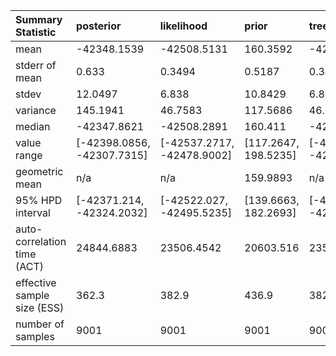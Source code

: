 |Summary Statistic           |posterior                  |likelihood                 |prior                |treeLikelihood             |TreeHeight       |gammaShape          |kappa            |originBDMMPrime  |typeMappedTree.count_France_to_Germany |typeMappedTree.count_France_to_Hubei |typeMappedTree.count_France_to_Italy |typeMappedTree.count_France_to_OtherEuropean |typeMappedTree.count_Germany_to_France |typeMappedTree.count_Germany_to_Hubei |typeMappedTree.count_Germany_to_Italy |typeMappedTree.count_Germany_to_OtherEuropean |typeMappedTree.count_Hubei_to_France |typeMappedTree.count_Hubei_to_Germany |typeMappedTree.count_Hubei_to_Italy |typeMappedTree.count_Hubei_to_OtherEuropean |typeMappedTree.count_Italy_to_France |typeMappedTree.count_Italy_to_Germany |typeMappedTree.count_Italy_to_Hubei |typeMappedTree.count_Italy_to_OtherEuropean |typeMappedTree.count_OtherEuropean_to_France |typeMappedTree.count_OtherEuropean_to_Germany |typeMappedTree.count_OtherEuropean_to_Hubei |typeMappedTree.count_OtherEuropean_to_Italy |R0SVEpi.France   |R0SVEpi.Germany  |R0SVEpi.Hubei    |R0SVEpi.Italy    |R0SVEpi.OtherEuropean |R0AmongDemesSMEpi |becomeUninfectiousRateSVEpi |migrationRateSMEpi.France_to_Germany |migrationRateSMEpi.France_to_Hubei |migrationRateSMEpi.France_to_Italy |migrationRateSMEpi.France_to_OtherEuropean |migrationRateSMEpi.Germany_to_France |migrationRateSMEpi.Germany_to_Hubei |migrationRateSMEpi.Germany_to_Italy |migrationRateSMEpi.Germany_to_OtherEuropean |migrationRateSMEpi.Hubei_to_France |migrationRateSMEpi.Hubei_to_Germany |migrationRateSMEpi.Hubei_to_Italy |migrationRateSMEpi.Hubei_to_OtherEuropean |migrationRateSMEpi.Italy_to_France |migrationRateSMEpi.Italy_to_Germany |migrationRateSMEpi.Italy_to_Hubei |migrationRateSMEpi.Italy_to_OtherEuropean |migrationRateSMEpi.OtherEuropean_to_France |migrationRateSMEpi.OtherEuropean_to_Germany |migrationRateSMEpi.OtherEuropean_to_Hubei |migrationRateSMEpi.OtherEuropean_to_Italy |samplingProportionSVEpi.i0_endtime |samplingProportionSVEpi.i0_France |samplingProportionSVEpi.i0_Germany |samplingProportionSVEpi.i0_Hubei |samplingProportionSVEpi.i0_Italy |samplingProportionSVEpi.i0_OtherEuropean |samplingProportionSVEpi.i1_endtime |samplingProportionSVEpi.i1_France |samplingProportionSVEpi.i1_Germany |samplingProportionSVEpi.i1_Hubei |samplingProportionSVEpi.i1_Italy |samplingProportionSVEpi.i1_OtherEuropean |samplingProportionSVEpi.i2_France |samplingProportionSVEpi.i2_Germany |samplingProportionSVEpi.i2_Hubei |samplingProportionSVEpi.i2_Italy |samplingProportionSVEpi.i2_OtherEuropean |removalProbSVEpi |
|:---------------------------|:--------------------------|:--------------------------|:--------------------|:--------------------------|:----------------|:-------------------|:----------------|:----------------|:--------------------------------------|:------------------------------------|:------------------------------------|:--------------------------------------------|:--------------------------------------|:-------------------------------------|:-------------------------------------|:---------------------------------------------|:------------------------------------|:-------------------------------------|:-----------------------------------|:-------------------------------------------|:------------------------------------|:-------------------------------------|:-----------------------------------|:-------------------------------------------|:--------------------------------------------|:---------------------------------------------|:-------------------------------------------|:-------------------------------------------|:----------------|:----------------|:----------------|:----------------|:---------------------|:-----------------|:---------------------------|:------------------------------------|:----------------------------------|:----------------------------------|:------------------------------------------|:------------------------------------|:-----------------------------------|:-----------------------------------|:-------------------------------------------|:----------------------------------|:-----------------------------------|:---------------------------------|:-----------------------------------------|:----------------------------------|:-----------------------------------|:---------------------------------|:-----------------------------------------|:------------------------------------------|:-------------------------------------------|:-----------------------------------------|:-----------------------------------------|:----------------------------------|:---------------------------------|:----------------------------------|:--------------------------------|:--------------------------------|:----------------------------------------|:----------------------------------|:---------------------------------|:----------------------------------|:--------------------------------|:--------------------------------|:----------------------------------------|:---------------------------------|:----------------------------------|:--------------------------------|:--------------------------------|:----------------------------------------|:----------------|
|mean                        |-42348.1539                |-42508.5131                |160.3592             |-42508.5131                |0.2664           |0.2672              |4.6817           |0.3143           |0.1678                                 |0                                    |0.6763                               |2.2302                                       |0.4859                                 |0                                     |0.8717                                |1.2512                                        |3.4708                               |3.8488                                |2.865                               |4.0037                                      |5.8018                               |1.5239                                |0                                   |18.8256                                     |2.5466                                       |1.5248                                        |0                                           |1.0067                                      |3.0505           |1.7566           |1.467            |2.4544           |2.1431                |0                 |36.5                        |0.6725                               |0                                  |1.7159                             |1.6822                                     |0.9786                               |0                                   |1.9385                              |1.7543                                      |0.6329                             |1.0344                              |0.9539                            |0.9577                                    |0.7708                             |0.5463                              |0                                 |4.5783                                    |0.9471                                     |1.0209                                      |0                                         |1.5619                                    |0.1093                             |0                                 |0                                  |0                                |0                                |0                                        |0.1943                             |0.0603                            |0.0673                             |0.1008                           |4.0672E-3                        |0.0426                                   |0.0603                            |0.0673                             |0                                |4.0672E-3                        |0.0426                                   |1                |
|stderr of mean              |0.633                      |0.3494                     |0.5187               |0.3494                     |7.6658E-4        |0.0199              |0.0202           |7.5352E-4        |7.0865E-3                              |0                                    |0.0426                               |0.0434                                       |0.0265                                 |0                                     |0.0316                                |0.0343                                        |0.0646                               |0.0412                                |0.0553                              |0.0778                                      |0.0753                               |0.0386                                |0                                   |0.4036                                      |0.0397                                       |0.0386                                        |0                                           |0.0562                                      |0.0112           |6.394E-3         |3.9186E-3        |0.02             |0.0205                |0                 |0                           |0.0266                               |0                                  |0.0962                             |0.0543                                     |0.062                                |0                                   |0.0896                              |0.0731                                      |0.0234                             |0.0299                              |0.0303                            |0.0265                                    |0.0205                             |0.0176                              |0                                 |0.2707                                    |0.0277                                     |0.0337                                      |0                                         |0.0922                                    |7.5352E-4                          |0                                 |0                                  |0                                |0                                |0                                        |7.5352E-4                          |8.5876E-4                         |5.989E-4                           |7.6081E-4                        |1.0953E-5                        |1.996E-4                                 |8.5876E-4                         |5.989E-4                           |0                                |1.0953E-5                        |1.996E-4                                 |0                |
|stdev                       |12.0497                    |6.838                      |10.8429              |6.838                      |0.0215           |0.329               |0.7662           |0.0421           |0.4321                                 |0                                    |1.0676                               |1.1228                                       |0.8454                                 |0                                     |1.0463                                |1.1754                                        |1.5231                               |1.4231                                |1.8354                              |2.3442                                      |2.0906                               |1.1873                                |0                                   |6.9913                                      |1.5767                                       |1.1845                                        |0                                           |1.556                                       |0.2539           |0.2731           |0.1472           |0.2534           |0.3422                |0                 |0                           |0.5606                               |0                                  |1.9273                             |1.2376                                     |1.0521                               |0                                   |2.129                               |1.7318                                      |0.4313                             |0.7305                              |0.7098                            |0.662                                     |0.422                              |0.3921                              |0                                 |3.5149                                    |0.6994                                     |0.8005                                      |0                                         |1.9161                                    |0.0421                             |0                                 |0                                  |0                                |0                                |0                                        |0.0421                             |0.0185                            |0.0205                             |0.0289                           |7.2597E-4                        |0.0101                                   |0.0185                            |0.0205                             |0                                |7.2597E-4                        |0.0101                                   |0                |
|variance                    |145.1941                   |46.7583                    |117.5686             |46.7583                    |4.6361E-4        |0.1082              |0.5871           |1.7711E-3        |0.1867                                 |0                                    |1.1398                               |1.2608                                       |0.7147                                 |0                                     |1.0948                                |1.3817                                        |2.3198                               |2.0252                                |3.3686                              |5.4954                                      |4.3707                               |1.4097                                |0                                   |48.8782                                     |2.4859                                       |1.403                                         |0                                           |2.4213                                      |0.0645           |0.0746           |0.0217           |0.0642           |0.1171                |0                 |0                           |0.3143                               |0                                  |3.7144                             |1.5317                                     |1.1069                               |0                                   |4.5328                              |2.999                                       |0.186                              |0.5336                              |0.5039                            |0.4383                                    |0.1781                             |0.1537                              |0                                 |12.3548                                   |0.4891                                     |0.6408                                      |0                                         |3.6715                                    |1.7711E-3                          |0                                 |0                                  |0                                |0                                |0                                        |1.7711E-3                          |3.4046E-4                         |4.2151E-4                          |8.3488E-4                        |5.2703E-7                        |1.0256E-4                                |3.4046E-4                         |4.2151E-4                          |0                                |5.2703E-7                        |1.0256E-4                                |0                |
|median                      |-42347.8621                |-42508.2891                |160.411              |-42508.2891                |0.2639           |0.1615              |4.6109           |0.3083           |0                                      |0                                    |0                                    |2                                            |0                                      |0                                     |1                                     |1                                             |3                                    |4                                     |3                                   |4                                           |6                                    |1                                     |0                                   |18                                          |2                                            |1                                             |0                                           |0                                           |3.0389           |1.7402           |1.4619           |2.4356           |2.1771                |0                 |0                           |0.5321                               |0                                  |1.0746                             |1.3547                                     |0.6556                               |0                                   |1.2649                              |1.2461                                      |0.5256                             |0.8571                              |0.7811                            |0.8122                                    |0.6828                             |0.4509                              |0                                 |3.5864                                    |0.775                                      |0.8034                                      |0                                         |0.9584                                    |0.1033                             |0                                 |0                                  |0                                |0                                |0                                        |0.1883                             |0.0608                            |0.069                              |0.1019                           |4.2285E-3                        |0.0443                                   |0.0608                            |0.069                              |0                                |4.2285E-3                        |0.0443                                   |0                |
|value range                 |[-42398.0856, -42307.7315] |[-42537.2717, -42478.9002] |[117.2647, 198.5235] |[-42537.2717, -42478.9002] |[0.2119, 0.3761] |[1.0106E-3, 2.8339] |[2.6095, 7.9757] |[0.2159, 0.5752] |[0, 5]                                 |[0, 0]                               |[0, 11]                              |[0, 9]                                       |[0, 8]                                 |[0, 0]                                |[0, 8]                                |[0, 12]                                       |[0, 11]                              |[0, 14]                               |[0, 12]                             |[0, 16]                                     |[0, 15]                              |[0, 9]                                |[0, 0]                              |[1, 55]                                     |[0, 12]                                      |[0, 8]                                        |[0, 0]                                      |[0, 19]                                     |[2.1534, 4.1625] |[0.8833, 3.1207] |[0.9817, 2.1734] |[1.4933, 3.5328] |[0.2872, 3.1911]      |[0, 0]            |[36.5, 36.5]                |[0.0205, 6.7982]                     |[0, 0]                             |[0.0185, 24.1239]                  |[0.0282, 9.1381]                           |[0.0192, 10.7033]                    |[0, 0]                              |[0.0201, 21.328]                    |[0.0326, 17.8562]                           |[0.0173, 3.9707]                   |[0.044, 8.9265]                     |[0.0383, 5.0975]                  |[0.0341, 5.7711]                          |[0.0456, 3.3048]                   |[0.0228, 3.0657]                    |[0, 0]                            |[0.2983, 34.4509]                         |[0.0341, 6.1383]                           |[0.0205, 7.1948]                            |[0, 0]                                    |[0.0258, 17.8611]                         |[0.0109, 0.3702]                   |[0, 0]                            |[0, 0]                             |[0, 0]                           |[0, 0]                           |[0, 0]                                   |[0.0959, 0.4552]                   |[8.3354E-3, 0.093]                |[9.849E-3, 0.1]                    |[0.0136, 0.15]                   |[1.0482E-3, 4.9998E-3]           |[6.3285E-3, 0.057]                       |[8.3354E-3, 0.093]                |[9.849E-3, 0.1]                    |[0, 0]                           |[1.0482E-3, 4.9998E-3]           |[6.3285E-3, 0.057]                       |[1, 1]           |
|geometric mean              |n/a                        |n/a                        |159.9893             |n/a                        |0.2655           |0.1387              |4.6211           |0.3117           |n/a                                    |n/a                                  |n/a                                  |n/a                                          |n/a                                    |n/a                                   |n/a                                   |n/a                                           |n/a                                  |n/a                                   |n/a                                 |n/a                                         |n/a                                  |n/a                                   |n/a                                 |17.646                                      |n/a                                          |n/a                                           |n/a                                         |n/a                                         |3.04             |1.7353           |1.4597           |2.4415           |2.1109                |n/a               |n/a                         |0.5004                               |n/a                                |1.0759                             |1.2971                                     |0.6582                               |n/a                                 |1.2361                              |1.1828                                      |0.5179                             |0.8364                              |0.739                             |0.7703                                    |0.6653                             |0.4282                              |n/a                               |3.7291                                    |0.7429                                     |0.7713                                      |n/a                                       |0.969                                     |0.1016                             |n/a                               |n/a                                |n/a                              |n/a                              |n/a                                      |0.1901                             |0.057                             |0.0636                             |0.096                            |3.9907E-3                        |0.0411                                   |0.057                             |0.0636                             |n/a                              |3.9907E-3                        |0.0411                                   |n/a              |
|95% HPD interval            |[-42371.214, -42324.2032]  |[-42522.027, -42495.5235]  |[139.6663, 182.2693] |[-42522.027, -42495.5235]  |[0.2296, 0.3109] |[1.0106E-3, 0.8324] |[3.3134, 6.2225] |[0.2431, 0.3968] |[0, 1]                                 |n/a                                  |[0, 3]                               |[0, 4]                                       |[0, 2]                                 |n/a                                   |[0, 3]                                |[0, 3]                                        |[1, 6]                               |[1, 6]                                |[0, 6]                              |[0, 8]                                      |[1, 9]                               |[0, 4]                                |n/a                                 |[7, 34]                                     |[0, 5]                                       |[0, 4]                                        |n/a                                         |[0, 4]                                      |[2.5791, 3.5711] |[1.2123, 2.279]  |[1.1905, 1.7718] |[1.9932, 2.9713] |[1.4324, 2.7968]      |n/a               |n/a                         |[0.0219, 1.7492]                     |n/a                                |[0.0338, 5.3109]                   |[0.0862, 4.0444]                           |[0.041, 2.7934]                      |n/a                                 |[0.0371, 5.889]                     |[0.0481, 4.9171]                            |[0.0861, 1.4234]                   |[0.1019, 2.3987]                    |[0.0734, 2.307]                   |[0.0802, 2.1945]                          |[0.0869, 1.5769]                   |[0.0388, 1.3315]                    |n/a                               |[0.6446, 11.1253]                         |[0.1011, 2.4197]                           |[0.0496, 2.543]                             |n/a                                       |[0.0258, 4.6688]                          |[0.0381, 0.1918]                   |n/a                               |n/a                                |n/a                              |n/a                              |n/a                                      |[0.1231, 0.2768]                   |[0.0291, 0.093]                   |[0.0314, 0.1]                      |[0.0517, 0.15]                   |[2.6625E-3, 4.9998E-3]           |[0.0236, 0.057]                          |[0.0291, 0.093]                   |[0.0314, 0.1]                      |n/a                              |[2.6625E-3, 4.9998E-3]           |[0.0236, 0.057]                          |n/a              |
|auto-correlation time (ACT) |24844.6883                 |23506.4542                 |20603.516            |23506.4542                 |11410.3329       |33089.1753          |6250.8501        |2885.8429        |2420.8185                              |n/a                                  |14313.1674                           |13447.0353                                   |8827.6946                              |n/a                                   |8216.741                              |7681.209                                      |16213.4229                           |7549.1253                             |8166.7673                           |9922.6868                                   |11669.8956                           |9521.7826                             |n/a                                 |29999.0564                                  |5708.7605                                    |9569.5981                                     |n/a                                         |11744.117                                   |17431.1954       |4934.4485        |6377.1839        |56241.3714       |32188.9347            |n/a               |n/a                         |20281.0795                           |n/a                                |22414.5509                         |17300.3752                                 |31230.3061                           |n/a                                 |15957.5973                          |16047.615                                   |26575.112                          |15099.8409                          |16402.8118                        |14451.7263                                |21288.358                          |18097.943                           |n/a                               |53380.6869                                |14150.8536                                 |15942.0591                                  |n/a                                       |20826.9296                                |2885.8429                          |n/a                               |n/a                                |n/a                              |n/a                              |n/a                                      |2885.8429                          |19498.9898                        |7660.3431                          |6241.09                          |2049.1872                        |3496.6378                                |19498.9898                        |7660.3431                          |n/a                              |2049.1872                        |3496.6378                                |n/a              |
|effective sample size (ESS) |362.3                      |382.9                      |436.9                |382.9                      |788.8            |272                 |1440             |3119             |3718.2                                 |n/a                                  |628.9                                |669.4                                        |1019.6                                 |n/a                                   |1095.4                                |1171.8                                        |555.2                                |1192.3                                |1102.1                              |907.1                                       |771.3                                |945.3                                 |n/a                                 |300                                         |1576.7                                       |940.6                                         |n/a                                         |766.4                                       |516.4            |1824.1           |1411.4           |160              |279.6                 |n/a               |n/a                         |443.8                                |n/a                                |401.6                              |520.3                                      |288.2                                |n/a                                 |564.1                               |560.9                                       |338.7                              |596.1                               |548.7                             |622.8                                     |422.8                              |497.3                               |n/a                               |168.6                                     |636.1                                      |564.6                                       |n/a                                       |432.2                                     |3119                               |n/a                               |n/a                                |n/a                              |n/a                              |n/a                                      |3119                               |461.6                             |1175                               |1442.2                           |4392.5                           |2574.2                                   |461.6                             |1175                               |n/a                              |4392.5                           |2574.2                                   |n/a              |
|number of samples           |9001                       |9001                       |9001                 |9001                       |9001             |9001                |9001             |9001             |9001                                   |9001                                 |9001                                 |9001                                         |9001                                   |9001                                  |9001                                  |9001                                          |9001                                 |9001                                  |9001                                |9001                                        |9001                                 |9001                                  |9001                                |9001                                        |9001                                         |9001                                          |9001                                        |9001                                        |9001             |9001             |9001             |9001             |9001                  |9001              |9001                        |9001                                 |9001                               |9001                               |9001                                       |9001                                 |9001                                |9001                                |9001                                        |9001                               |9001                                |9001                              |9001                                      |9001                               |9001                                |9001                              |9001                                      |9001                                       |9001                                        |9001                                      |9001                                      |9001                               |9001                              |9001                               |9001                             |9001                             |9001                                     |9001                               |9001                              |9001                               |9001                             |9001                             |9001                                     |9001                              |9001                               |9001                             |9001                             |9001                                     |9001             |
